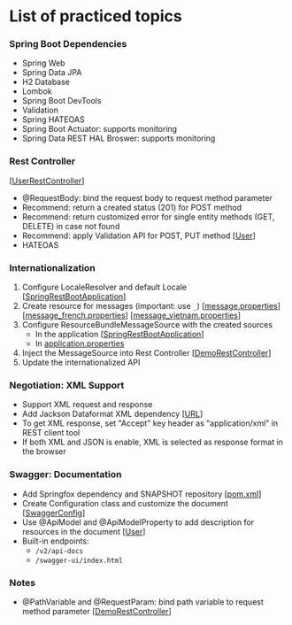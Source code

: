 # List of practiced topics

### Spring Boot Dependencies
- Spring Web
- Spring Data JPA
- H2 Database
- Lombok
- Spring Boot DevTools
- Validation
- Spring HATEOAS
- Spring Boot Actuator: supports monitoring
- Spring Data REST HAL Broswer: supports monitoring

### Rest Controller
[[UserRestController]()]
- @RequestBody: bind the request body to request method parameter 
- Recommend: return a created status (201) for POST method 
- Recommend: return customized error for single entity methods (GET, DELETE) in case not found
- Recommend: apply Validation API for POST, PUT method 
[[User]()]
- HATEOAS

### Internationalization
1. Configure LocaleResolver and default Locale 
[[SpringRestBootApplication]()]
2. Create resource for messages (important: use ```_```) 
[[message.properties]()] [[message_french.properties]()] [[message_vietnam.properties]()]
3. Configure ResourceBundleMessageSource with the created sources 
   - In the application 
[[SpringRestBootApplication]()]
   - In 
[application.properties]()
4. Inject the MessageSource into Rest Controller 
[[DemoRestController]()]
5. Update the internationalized API

### Negotiation: XML Support
- Support XML request and response
- Add Jackson Dataformat XML dependency 
[[URL](https://mvnrepository.com/artifact/com.fasterxml.jackson.dataformat/jackson-dataformat-xml)]
- To get XML response, set "Accept" key header as "application/xml" in REST client tool
- If both XML and JSON is enable, XML is selected as response format in the browser

### Swagger: Documentation
- Add Springfox dependency and SNAPSHOT repository 
[[pom.xml]()]
- Create Configuration class and customize the document 
[[SwaggerConfig]()]
- Use @ApiModel and @ApiModelProperty to add description for resources in the document 
[[User]()]
- Built-in endpoints:
  - ```/v2/api-docs```
  - ```/swagger-ui/index.html```

### Notes
- @PathVariable and @RequestParam: bind path variable to request method parameter 
[[DemoRestController]()]



